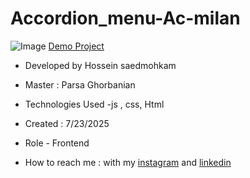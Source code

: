 # Accordion_menu-Ac-milan
![Image]()
[Demo Project]()

- Developed by Hossein saedmohkam

- Master : Parsa Ghorbanian 

- Technologies Used -js , css, Html 

- Created : 7/23/2025

- Role - Frontend

- How to reach me : with my [instagram](https://www.instagram.com/Hossein_saedmohkam.dev) and [linkedin](https://www.linkedin.com/in/Hossein-saedmohkam)
